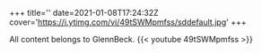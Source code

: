 +++
title=''
date=2021-01-08T17:24:32Z
cover='https://i.ytimg.com/vi/49tSWMpmfss/sddefault.jpg'
+++

All content belongs to GlennBeck.
{{< youtube 49tSWMpmfss >}}
